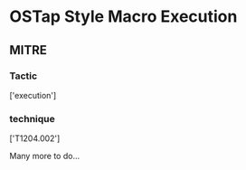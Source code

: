 # OSTap Style Macro Execution

## MITRE

### Tactic
['execution']

### technique
['T1204.002']

Many more to do...
